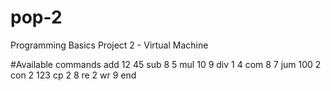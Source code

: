 # pop-2
Programming Basics Project 2 - Virtual Machine

#Available commands
add 12 45
sub 8 5
mul 10 9
div 1 4
com 8 7
jum 100 2
con 2 123
cp 2 8
re 2
wr 9
end
